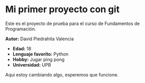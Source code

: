 # Mi primer proyecto con git
Este es el proyecto de prueba para el curso de Fundamentos de Programación.

**Autor:** David Piedrahita Valencia
- **Edad:** 18
- **Lenguaje favorito:** Python
- **Hobby:** Jugar ping pong
- **Universidad:** UPB

Aqui estoy cambiando algo, esperemos que funcione.

